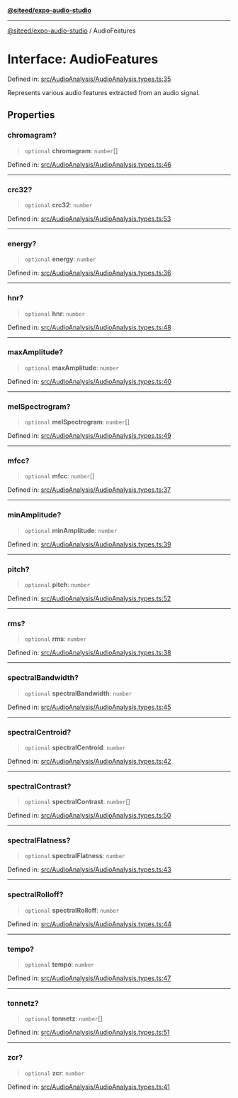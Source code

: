 [**@siteed/expo-audio-studio**](../README.md)

***

[@siteed/expo-audio-studio](../README.md) / AudioFeatures

# Interface: AudioFeatures

Defined in: [src/AudioAnalysis/AudioAnalysis.types.ts:35](https://github.com/deeeed/expo-audio-stream/blob/b15daef29a631eb696d5a28422f9cf32b080027e/packages/expo-audio-studio/src/AudioAnalysis/AudioAnalysis.types.ts#L35)

Represents various audio features extracted from an audio signal.

## Properties

### chromagram?

> `optional` **chromagram**: `number`[]

Defined in: [src/AudioAnalysis/AudioAnalysis.types.ts:46](https://github.com/deeeed/expo-audio-stream/blob/b15daef29a631eb696d5a28422f9cf32b080027e/packages/expo-audio-studio/src/AudioAnalysis/AudioAnalysis.types.ts#L46)

***

### crc32?

> `optional` **crc32**: `number`

Defined in: [src/AudioAnalysis/AudioAnalysis.types.ts:53](https://github.com/deeeed/expo-audio-stream/blob/b15daef29a631eb696d5a28422f9cf32b080027e/packages/expo-audio-studio/src/AudioAnalysis/AudioAnalysis.types.ts#L53)

***

### energy?

> `optional` **energy**: `number`

Defined in: [src/AudioAnalysis/AudioAnalysis.types.ts:36](https://github.com/deeeed/expo-audio-stream/blob/b15daef29a631eb696d5a28422f9cf32b080027e/packages/expo-audio-studio/src/AudioAnalysis/AudioAnalysis.types.ts#L36)

***

### hnr?

> `optional` **hnr**: `number`

Defined in: [src/AudioAnalysis/AudioAnalysis.types.ts:48](https://github.com/deeeed/expo-audio-stream/blob/b15daef29a631eb696d5a28422f9cf32b080027e/packages/expo-audio-studio/src/AudioAnalysis/AudioAnalysis.types.ts#L48)

***

### maxAmplitude?

> `optional` **maxAmplitude**: `number`

Defined in: [src/AudioAnalysis/AudioAnalysis.types.ts:40](https://github.com/deeeed/expo-audio-stream/blob/b15daef29a631eb696d5a28422f9cf32b080027e/packages/expo-audio-studio/src/AudioAnalysis/AudioAnalysis.types.ts#L40)

***

### melSpectrogram?

> `optional` **melSpectrogram**: `number`[]

Defined in: [src/AudioAnalysis/AudioAnalysis.types.ts:49](https://github.com/deeeed/expo-audio-stream/blob/b15daef29a631eb696d5a28422f9cf32b080027e/packages/expo-audio-studio/src/AudioAnalysis/AudioAnalysis.types.ts#L49)

***

### mfcc?

> `optional` **mfcc**: `number`[]

Defined in: [src/AudioAnalysis/AudioAnalysis.types.ts:37](https://github.com/deeeed/expo-audio-stream/blob/b15daef29a631eb696d5a28422f9cf32b080027e/packages/expo-audio-studio/src/AudioAnalysis/AudioAnalysis.types.ts#L37)

***

### minAmplitude?

> `optional` **minAmplitude**: `number`

Defined in: [src/AudioAnalysis/AudioAnalysis.types.ts:39](https://github.com/deeeed/expo-audio-stream/blob/b15daef29a631eb696d5a28422f9cf32b080027e/packages/expo-audio-studio/src/AudioAnalysis/AudioAnalysis.types.ts#L39)

***

### pitch?

> `optional` **pitch**: `number`

Defined in: [src/AudioAnalysis/AudioAnalysis.types.ts:52](https://github.com/deeeed/expo-audio-stream/blob/b15daef29a631eb696d5a28422f9cf32b080027e/packages/expo-audio-studio/src/AudioAnalysis/AudioAnalysis.types.ts#L52)

***

### rms?

> `optional` **rms**: `number`

Defined in: [src/AudioAnalysis/AudioAnalysis.types.ts:38](https://github.com/deeeed/expo-audio-stream/blob/b15daef29a631eb696d5a28422f9cf32b080027e/packages/expo-audio-studio/src/AudioAnalysis/AudioAnalysis.types.ts#L38)

***

### spectralBandwidth?

> `optional` **spectralBandwidth**: `number`

Defined in: [src/AudioAnalysis/AudioAnalysis.types.ts:45](https://github.com/deeeed/expo-audio-stream/blob/b15daef29a631eb696d5a28422f9cf32b080027e/packages/expo-audio-studio/src/AudioAnalysis/AudioAnalysis.types.ts#L45)

***

### spectralCentroid?

> `optional` **spectralCentroid**: `number`

Defined in: [src/AudioAnalysis/AudioAnalysis.types.ts:42](https://github.com/deeeed/expo-audio-stream/blob/b15daef29a631eb696d5a28422f9cf32b080027e/packages/expo-audio-studio/src/AudioAnalysis/AudioAnalysis.types.ts#L42)

***

### spectralContrast?

> `optional` **spectralContrast**: `number`[]

Defined in: [src/AudioAnalysis/AudioAnalysis.types.ts:50](https://github.com/deeeed/expo-audio-stream/blob/b15daef29a631eb696d5a28422f9cf32b080027e/packages/expo-audio-studio/src/AudioAnalysis/AudioAnalysis.types.ts#L50)

***

### spectralFlatness?

> `optional` **spectralFlatness**: `number`

Defined in: [src/AudioAnalysis/AudioAnalysis.types.ts:43](https://github.com/deeeed/expo-audio-stream/blob/b15daef29a631eb696d5a28422f9cf32b080027e/packages/expo-audio-studio/src/AudioAnalysis/AudioAnalysis.types.ts#L43)

***

### spectralRolloff?

> `optional` **spectralRolloff**: `number`

Defined in: [src/AudioAnalysis/AudioAnalysis.types.ts:44](https://github.com/deeeed/expo-audio-stream/blob/b15daef29a631eb696d5a28422f9cf32b080027e/packages/expo-audio-studio/src/AudioAnalysis/AudioAnalysis.types.ts#L44)

***

### tempo?

> `optional` **tempo**: `number`

Defined in: [src/AudioAnalysis/AudioAnalysis.types.ts:47](https://github.com/deeeed/expo-audio-stream/blob/b15daef29a631eb696d5a28422f9cf32b080027e/packages/expo-audio-studio/src/AudioAnalysis/AudioAnalysis.types.ts#L47)

***

### tonnetz?

> `optional` **tonnetz**: `number`[]

Defined in: [src/AudioAnalysis/AudioAnalysis.types.ts:51](https://github.com/deeeed/expo-audio-stream/blob/b15daef29a631eb696d5a28422f9cf32b080027e/packages/expo-audio-studio/src/AudioAnalysis/AudioAnalysis.types.ts#L51)

***

### zcr?

> `optional` **zcr**: `number`

Defined in: [src/AudioAnalysis/AudioAnalysis.types.ts:41](https://github.com/deeeed/expo-audio-stream/blob/b15daef29a631eb696d5a28422f9cf32b080027e/packages/expo-audio-studio/src/AudioAnalysis/AudioAnalysis.types.ts#L41)

